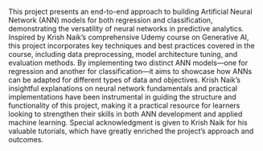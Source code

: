 This project presents an end-to-end approach to building Artificial Neural Network (ANN) models for both regression and classification, demonstrating the versatility of neural networks in predictive analytics. Inspired by Krish Naik’s comprehensive Udemy course on Generative AI, this project incorporates key techniques and best practices covered in the course, including data preprocessing, model architecture tuning, and evaluation methods. By implementing two distinct ANN models—one for regression and another for classification—it aims to showcase how ANNs can be adapted for different types of data and objectives. Krish Naik’s insightful explanations on neural network fundamentals and practical implementations have been instrumental in guiding the structure and functionality of this project, making it a practical resource for learners looking to strengthen their skills in both ANN development and applied machine learning. Special acknowledgment is given to Krish Naik for his valuable tutorials, which have greatly enriched the project’s approach and outcomes.
